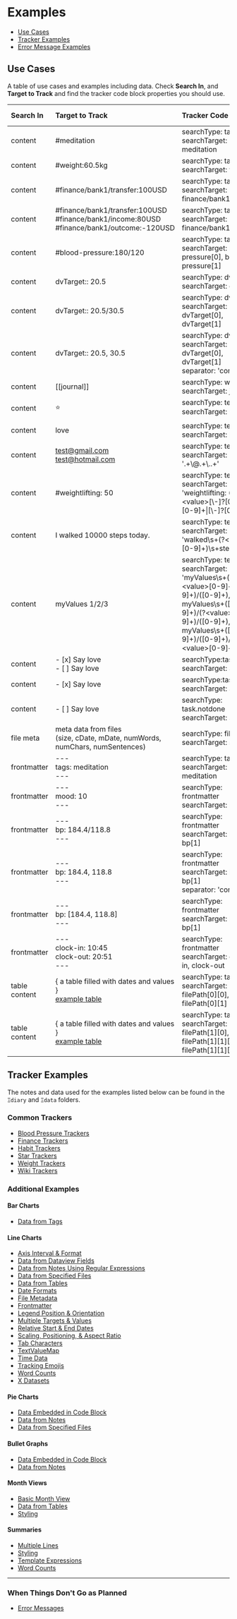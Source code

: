 # Examples

- [Use Cases](#use-cases)
- [Tracker Examples](#tracker-examples)
- [Error Message Examples](#when-things-dont-go-as-planned)

## Use Cases

A table of use cases and examples including data. Check **Search In**, and **Target to Track** and find the tracker code block properties you should use.

| Search In     | Target to Track                                                                                 | Tracker Code Block                                                                                                                                                                       | (O)ccurrences or (V)alues |
| :------------ | :---------------------------------------------------------------------------------------------- | :--------------------------------------------------------------------------------------------------------------------------------------------------------------------------------------- | :-----------------------: |
| content       | #meditation                                                                                     | searchType: tag<br>searchTarget: meditation                                                                                                                                              |             O             |
| content       | #weight:60.5kg                                                                                  | searchType: tag<br>searchTarget: weight                                                                                                                                                  |             V             |
| content       | #finance/bank1/transfer:100USD                                                                  | searchType: tag<br>searchTarget: finance/bank1/transfer                                                                                                                                  |             V             |
| content       | #finance/bank1/transfer:100USD<br>#finance/bank1/income:80USD<br>#finance/bank1/outcome:-120USD | searchType: tag<br>searchTarget: finance/bank1                                                                                                                                           |             V             |
| content       | #blood-pressure:180/120                                                                         | searchType: tag<br>searchTarget: blood-pressure[0], blood-pressure[1]                                                                                                                    |             V             |
| content       | dvTarget:: 20.5                                                                                 | searchType: dvField<br>searchTarget: dvTarget                                                                                                                                            |             V             |
| content       | dvTarget:: 20.5/30.5                                                                            | searchType: dvField<br>searchTarget: dvTarget[0], dvTarget[1]                                                                                                                            |             V             |
| content       | dvTarget:: 20.5, 30.5                                                                           | searchType: dvField<br>searchTarget: dvTarget[0], dvTarget[1]<br>separator: 'comma'                                                                                                      |             V             |
| content       | [[journal]]                                                                                     | searchType: wiki<br>searchTarget: journal                                                                                                                                                |             O             |
| content       | ⭐                                                                                              | searchType: text<br>searchTarget: ⭐                                                                                                                                                     |             O             |
| content       | love                                                                                            | searchType: text<br>searchTarget: love                                                                                                                                                   |             O             |
| content       | test@gmail.com<br>test@hotmail.com                                                              | searchType: text<br>searchTarget: '.+\\@.+\\..+'                                                                                                                                         |             O             |
| content       | #weightlifting: 50                                                                              | searchType: text<br>searchTarget: 'weightlifting: (?\<value\>[\\-]?[0-9]+[\\.][0-9]+\|[\\-]?[0-9]+)'                                                                                     |             V             |
| content       | I walked 10000 steps today.                                                                     | searchType: text<br>searchTarget: 'walked\\s+(?\<value\>[0-9]+)\\s+steps'                                                                                                                |             V             |
| content       | myValues 1/2/3                                                                                  | searchType: text<br>searchTarget: 'myValues\\s+(?\<value\>[0-9]+)/([0-9]+)/([0-9]+), myValues\\s+([0-9]+)/(?\<value\>[0-9]+)/([0-9]+), myValues\\s+([0-9]+)/([0-9]+)/(?\<value\>[0-9]+)' |             V             |
| content       | - [x] Say love<br>- [ ] Say love                                                                | searchType:task<br>searchTarget: Say love                                                                                                                                                |             O             |
| content       | - [x] Say love                                                                                  | searchType:task.done<br>searchTarget: Say love                                                                                                                                           |             O             |
| content       | - [ ] Say love                                                                                  | searchType: task.notdone<br>searchTarget: Say love                                                                                                                                       |             O             |
| file meta     | meta data from files <br>(size, cDate, mDate, numWords, numChars, numSentences)                 | searchType: fileMeta<br>searchTarget: size                                                                                                                                               |             V             |
| frontmatter   | ---<br>tags: meditation<br>---                                                                  | searchType: tag<br>searchTarget: meditation                                                                                                                                              |             O             |
| frontmatter   | ---<br>mood: 10<br>---                                                                          | searchType: frontmatter<br>searchTarget: mood                                                                                                                                            |             V             |
| frontmatter   | ---<br>bp: 184.4/118.8<br>---                                                                   | searchType: frontmatter<br>searchTarget: bp[0], bp[1]                                                                                                                                    |             V             |
| frontmatter   | ---<br>bp: 184.4, 118.8<br>---                                                                  | searchType: frontmatter<br>searchTarget: bp[0], bp[1]<br>separator: 'comma'                                                                                                              |             V             |
| frontmatter   | ---<br>bp: [184.4, 118.8]<br>---                                                                | searchType: frontmatter<br>searchTarget: bp[0], bp[1]                                                                                                                                    |             V             |
| frontmatter   | ---<br>clock-in: 10:45<br>clock-out: 20:51<br>---                                               | searchType: frontmatter<br>searchTarget: clock-in, clock-out                                                                                                                             |             V             |
| table content | { a table filled with dates and values }<br>[example table](../Ξdata/Tables.md)                 | searchType: table<br>searchTarget: filePath[0][0], filePath[0][1]                                                                                                                        |             V             |
| table content | { a table filled with dates and values }<br>[example table](../Ξdata/Tables.md)                 | searchType: table<br>searchTarget: filePath[1][0], filePath[1][1][0], filePath[1][1][1]                                                                                                  |             V             |

## Tracker Examples

The notes and data used for the examples listed below can be found in the `Ξdiary` and `Ξdata` folders.

### Common Trackers

- [Blood Pressure Trackers](Blood%20Pressure%20Trackers.md)
- [Finance Trackers](Finance%20Trackers.md)
- [Habit Trackers](Habit%20Trackers.md)
- [Star Trackers](../Star%20Trackers.md)
- [Weight Trackers](../Weight%20Trackers.md)
- [Wiki Trackers](Wiki%20Trackers.md)

### Additional Examples

#### Bar Charts

- [Data from Tags](../Bar%20Charts/Data%20from%20Tags.md)

#### Line Charts

- [Axis Interval & Format](../Line%20Charts/Axis%20Interval%20&%20Format.md)
- [Data from Dataview Fields](../Line%20Charts/Data%20from%20Dataview%20Fields.md)
- [Data from Notes Using Regular Expressions](../Line%20Charts/Data%20from%20Notes%20Using%20Regular%20Expressions.md)
- [Data from Specified Files](../Line%20Charts/Data%20from%20Specified%20Files.md)
- [Data from Tables](../Line%20Charts/Data%20from%20Tables.md)
- [Date Formats](../Line%20Charts/Date%20Formats.md)
- [File Metadata](../Line%20Charts/File%20Metadata.md)
- [Frontmatter](../Line%20Charts/Frontmatter.md)
- [Legend Position & Orientation](../Line%20Charts/Legend%20Position%20&%20Orientation.md)
- [Multiple Targets & Values](../Line%20Charts/Multiple%20Targets%20&%20Values.md)
- [Relative Start & End Dates](../Line%20Charts/Relative%20Start%20&%20End%20Dates.md)
- [Scaling, Positioning, & Aspect Ratio](Scale,%20Position,%20&%20Aspect%20Ratio.md)
- [Tab Characters](../Line%20Charts/Tab%20Characters.md)
- [TextValueMap](../Line%20Charts/TextValueMap.md)
- [Time Data](../Line%20Charts/Time%20Data.md)
- [Tracking Emojis](../Line%20Charts/Tracking%20Emojis.md)
- [Word Counts](../Line%20Charts/Word%20Counts.md)
- [X Datasets](../Line%20Charts/X%20Datasets.md)

#### Pie Charts

- [Data Embedded in Code Block](../Pie%20Charts/Data%20Embedded%20in%20Code%20Block.md)
- [Data from Notes](../Pie%20Charts/Data%20from%20Notes.md)
- [Data from Specified Files](../Pie%20Charts/Data%20from%20Specified%20Files.md)

#### Bullet Graphs

- [Data Embedded in Code Block](Bullet%20Graphs/Data%20Embedded%20in%20Code%20Block.md)
- [Data from Notes](../Bullet%20Graphs/Data%20from%20Notes.md)

#### Month Views

- [Basic Month View](../Month%20Views/Basic%20Month%20View.md)
- [Data from Tables](../Month%20Views/Data%20from%20Tables.md)
- [Styling](../Month%20Views/Styling.md)

#### Summaries

- [Multiple Lines](../Summaries/Multiple%20Lines.md)
- [Styling](../Summaries/Styling.md)
- [Template Expressions](../Summaries/Template%20Expressions.md)
- [Word Counts](../Summaries/Word%20Counts.md)

---

### When Things Don't Go as Planned

- [Error Messages](../ErrorMessages.md)
